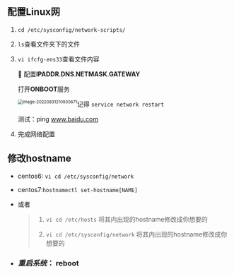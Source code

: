 ## 配置Linux网

1. `cd /etc/sysconfig/network-scripts/`

2. `ls`查看文件夹下的文件

3. `vi ifcfg-ens33`查看文件内容  

   :hammer: 配置**IPADDR**.**DNS**.**NETMASK**.**GATEWAY** 

   打开**ONBOOT**服务

   <img src="https://cdn.jsdelivr.net/gh/Creek1024/Typora_img/img/image-20220831210930671.png" alt="image-20220831210930671" style="zoom: 67%;float: left" />

   记得 `service network restart`

   测试：ping www.baidu.com

4. 完成网络配置	

 ## 修改hostname

   * centos6: `vi cd /etc/sysconfig/network`

   * centos7:`hostnamectl set-hostname[NAME]`

   * 或者

     > 1. `vi cd /etc/hosts` 将其内出现的hostname修改成你想要的
     >
     > 2. `vi cd /etc/sysconfig/network` 将其内出现的hostname修改成你想要的
     >
     
   * ### ***重启系统***： reboot 

     

     

   

   
